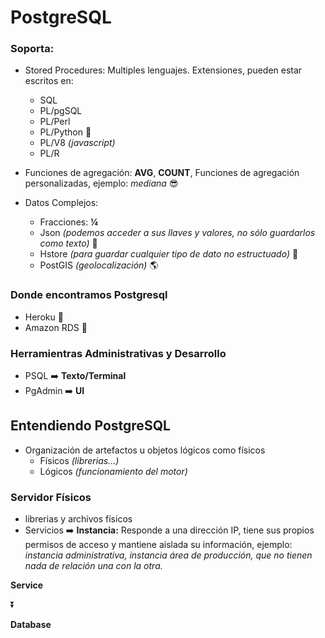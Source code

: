 # PostgreSQL

### Soporta:

* Stored Procedures: Multiples lenguajes. Extensiones, pueden estar escritos en:
    - SQL
    - PL/pgSQL
    - PL/Perl
    - PL/Python :full_moon_with_face:
    - PL/V8 _(javascript)_
    - PL/R

* Funciones de agregación: __AVG__, __COUNT__, Funciones de agregación personalizadas, ejemplo: _mediana_ :sunglasses:

* Datos Complejos:
    - Fracciones: __¼__
    - Json _(podemos acceder a sus llaves y valores, no sólo guardarlos como texto)_ :key:
    - Hstore _(para guardar cualquier tipo de dato no estructuado)_ :email:
    - PostGIS _(geolocalización)_ :earth_americas:

### Donde encontramos Postgresql

* Heroku :purple_heart:
* Amazon RDS :yellow_heart:

### Herramientras Administrativas y Desarrollo

* PSQL  :arrow_right: __Texto/Terminal__
* PgAdmin :arrow_right: __UI__

## Entendiendo PostgreSQL

* Organización de artefactos u objetos lógicos como físicos
    - Físicos _(librerias...)_
    - Lógicos _(funcionamiento del motor)_

### Servidor Físicos
* librerias y archivos físicos
* Servicios :arrow_right: __Instancia:__ Responde a una dirección IP, tiene sus propios permisos de acceso y mantiene aislada su información, ejemplo: _instancia administrativa, instancia área de producción, que no tienen nada de relación una con la otra._

__Service__

:arrow_double_down:

__Database__
